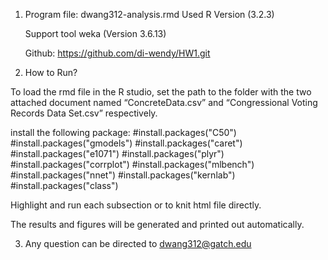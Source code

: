 1. Program file:
   dwang312-analysis.rmd
   Used R Version (3.2.3)

   Support tool weka (Version 3.6.13)
   
   Github: https://github.com/di-wendy/HW1.git
 
2. How to Run?

To load the rmd file in the R studio, set the path to the folder with the two attached document named “ConcreteData.csv” and “Congressional Voting Records Data Set.csv” respectively.

install the following package:
   	#install.packages("C50")
	#install.packages("gmodels")
	#install.packages("caret")
	#install.packages("e1071")
	#install.packages("plyr")
	#install.packages("corrplot")
	#install.packages("mlbench")
	#install.packages("nnet")
	#install.packages("kernlab")
	#install.packages("class")

Highlight and run each subsection or to knit html file directly.

The results and figures will be generated and printed out automatically.

3. Any question can be directed to dwang312@gatch.edu
